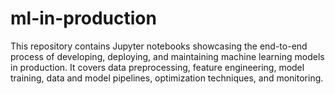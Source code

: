 # ml-in-production
This repository contains Jupyter notebooks showcasing the end-to-end process of developing, deploying, and maintaining machine learning models in production.
It covers data preprocessing, feature engineering, model training, data and model pipelines, optimization techniques, and monitoring.
